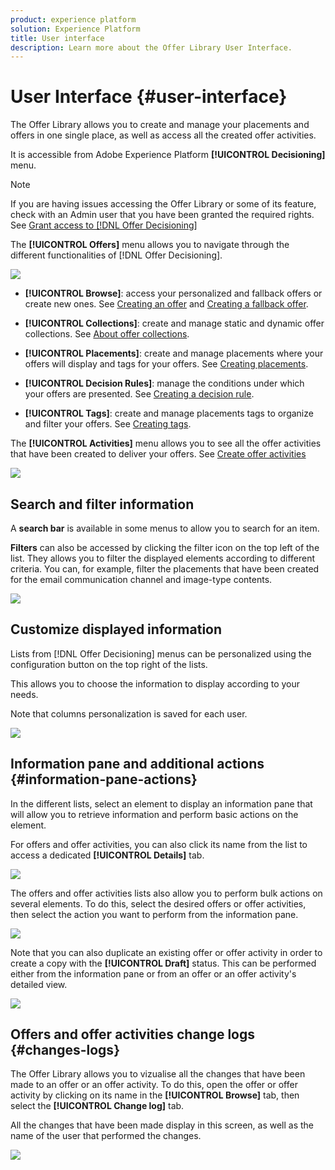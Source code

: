 ```yaml
---
product: experience platform
solution: Experience Platform
title: User interface
description: Learn more about the Offer Library User Interface.
---
```


# User Interface {#user-interface}

The Offer Library allows you to create and manage your placements and offers in one single place, as well as access all the created offer activities.

It is accessible from Adobe Experience Platform **[!UICONTROL Decisioning]** menu.

>[!NOTE]
>
>If you are having issues accessing the Offer Library or some of its feature, check with an Admin user that you have been granted the required rights. See [Grant access to [!DNL Offer Decisioning]](../../get-started/using/granting-access-to-offer-decisioning.md)

The **[!UICONTROL Offers]** menu allows you to navigate through the different functionalities of [!DNL Offer Decisioning]. 

![](assets/offers_menu.png)

* **[!UICONTROL Browse]**: access your personalized and fallback offers or create new ones. See [Creating an offer](../../offer-library/using/creating-personalized-offers.md) and [Creating a fallback offer](../../offer-library/using/creating-fallback-offers.md).

* **[!UICONTROL Collections]**: create and manage static and dynamic offer collections. See [About offer collections](../../offer-library/using/creating-collections.md).

* **[!UICONTROL Placements]**: create and manage placements where your offers will display and tags for your offers. See [Creating placements](../../offer-library/using/creating-placements.md).

* **[!UICONTROL Decision Rules]**: manage the conditions under which your offers are presented. See [Creating a decision rule](../../offer-library/using/creating-decision-rules.md).

* **[!UICONTROL Tags]**: create and manage placements tags to organize and filter your offers. See [Creating tags](../../offer-library/using/creating-tags.md).

The **[!UICONTROL Activities]** menu allows you to see all the offer activities that have been created to deliver your offers. See [Create offer activities](../../create-offer-activities.md)

![](assets/offer_activities.png)

## Search and filter information

A **search bar** is available in some menus to allow you to search for an item.

**Filters** can also be accessed by clicking the filter icon on the top left of the list. They allows you to filter the displayed elements according to different criteria. You can, for example, filter the placements that have been created for the email communication channel and image-type contents.

![](assets/filters.png)

## Customize displayed information

Lists from [!DNL Offer Decisioning] menus can be personalized using the configuration button on the top right of the lists.

This allows you to choose the information to display according to your needs.

Note that columns personalization is saved for each user.

![](assets/columns.png)

## Information pane and additional actions {#information-pane-actions}

In the different lists, select an element to display an information pane that will allow you to retrieve information and perform basic actions on the element. 

For offers and offer activities, you can also click its name from the list to access a dedicated **[!UICONTROL Details]** tab.

![](assets/information-pane.png)

The offers and offer activities lists also allow you to perform bulk actions on several elements. To do this, select the desired offers or offer activities, then select the action you want to perform from the information pane. 

![](assets/bulk-actions.png)

Note that you can also duplicate an existing offer or offer activity in order to create a copy with the **[!UICONTROL Draft]** status. This can be performed either from the information pane or from an offer or an offer activity's detailed view.

![](assets/duplicate-offer.png)

## Offers and offer activities change logs {#changes-logs}

The Offer Library allows you to vizualise all the changes that have been made to an offer or an offer activity. To do this, open the offer or offer activity by clicking on its name in the **[!UICONTROL Browse]** tab, then select the **[!UICONTROL Change log]** tab.

All the changes that have been made display in this screen, as well as the name of the user that performed the changes.

![](assets/change-logs.png)
